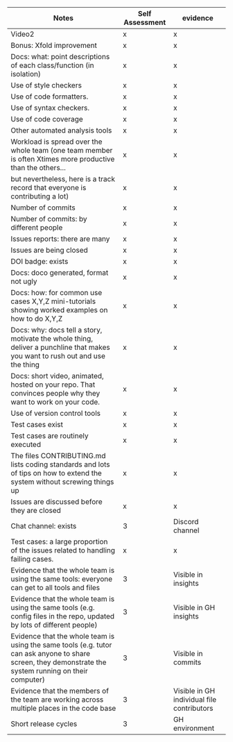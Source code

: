 |Notes|Self Assessment|evidence|
|-----|---------------|--------|
|Video2|x|x|
|Bonus: Xfold improvement|x|x|
|Docs: what: point descriptions of each class/function (in isolation)|x|x|
|Use of style checkers|x|x|
|Use of code formatters.|x|x|
|Use of syntax checkers.|x|x|
|Use of code coverage|x|x|
|Other automated analysis tools|x|x|
|Workload is spread over the whole team (one team member is often Xtimes more productive than the others...|x|x|
|but nevertheless, here is a track record that everyone is contributing a lot)|x|x|
|Number of commits|x|x|
|Number of commits: by different people|x|x|
|Issues reports: there are many|x|x|
|Issues are being closed|x|x|
|DOI badge: exists|x|x|
|Docs: doco generated, format not ugly|x|x|
|Docs: how: for common use cases X,Y,Z mini-tutorials showing worked examples on how to do X,Y,Z|x|x|
|Docs: why: docs tell a story, motivate the whole thing, deliver a punchline that makes you want to rush out and use the thing|x|x|
|Docs: short video, animated, hosted on your repo. That convinces people why they want to work on your code.|x|x|
|Use of version control tools|x|x|
|Test cases exist|x|x|
|Test cases are routinely executed|x|x|
|The files CONTRIBUTING.md lists coding standards and lots of tips on how to extend the system without screwing things up|x|x|
|Issues are discussed before they are closed|x|x|
|Chat channel: exists|3|Discord channel|
|Test cases: a large proportion of the issues related to handling failing cases.|x|x|
|Evidence that the whole team is using the same tools: everyone can get to all tools and files|3|Visible in insights|
|Evidence that the whole team is using the same tools (e.g. config files in the repo, updated by lots of different people)|3|Visible in GH insights|
|Evidence that the whole team is using the same tools (e.g. tutor can ask anyone to share screen, they demonstrate the system running on their computer)|3|Visible in commits|
|Evidence that the members of the team are working across multiple places in the code base|3|Visible in GH individual file contributors|
|Short release cycles|3|GH environment|
